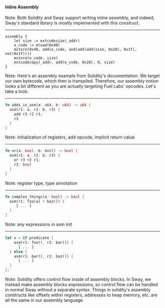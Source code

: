 #### Inline Assembly

Note: Both Solidity and Sway support writing inline assembly, and indeed, Sway's standard library is mostly implemented with this construct.

----
```solidity
assembly {
    let size := extcodesize(_addr)
    o_code := mload(0x40)
    mstore(0x40, add(o_code, and(add(add(size, 0x20), 0x1f), not(0x1f))))
    mstore(o_code, size)
    extcodecopy(_addr, add(o_code, 0x20), 0, size)
}
```

Note: Here's an assembly example from Solidity's documentation. We target our own bytecode, which then is transpiled. Therefore,
our assembly notion looks a bit different as you are actually targeting Fuel Labs' opcodes. Let's take a look:

----

```rust
fn adds_in_asm(a: u64, b: u64) -> u64 {
  asm(r1: a, r2: b, r3) {
    add r3 r2 r1; 
    r3
  }
}
```

Note: initialization of registers, add opcode, implicit return value

----

```rust
fn or(a: bool, b: bool) -> bool {
  asm(r1: a, r2: b, r3) {
    or r3 r2 r1; 
    r3: bool
  }
}
```

Note: register type, type annotation

----

```rust
fn complex_things(a: bool) -> bool {
  asm(r1: foo(a) + baz()) {
     [ ... ]
  }
}
```

Note: any expressions in asm init


---

```rust
let x = if predicate { 
    asm(r1: foo(), r2: bar()) {
      [ ... ]
  } else {
    asm(r1: bar(), r2: baz()) {
      [ ... ]
  }
};
```
Note: Solidity offers control flow inside of assembly blocks. In Sway, we instead make assembly blocks expressions,
so control flow can be handled in normal Sway without a separate syntax.
Things in solidity's assembly constructs like offsets within registers, addresses to heap memory, etc. are all the same in our assembly language.
